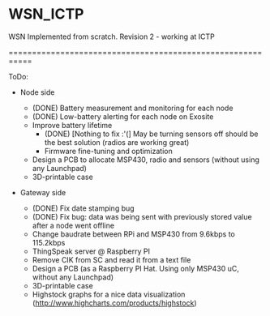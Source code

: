 # WSN_ICTP
WSN Implemented from scratch. Revision 2 - working at ICTP

===========================================================

ToDo:
+ Node side
  - (DONE) Battery measurement and monitoring for each node
  - (DONE) Low-battery alerting for each node on Exosite
  - Improve battery lifetime
    * (DONE) [Nothing to fix :'(] May be turning sensors off should be the best solution (radios are working great)
    * Firmware fine-tuning and optimization
  - Design a PCB to allocate MSP430, radio and sensors (without using any Launchpad)
  - 3D-printable case


+ Gateway side
  - (DONE) Fix date stamping bug
  - (DONE) Fix bug: data was being sent with previously stored value after a node went offline
  - Change baudrate between RPi and MSP430 from 9.6kbps to 115.2kbps
  - ThingSpeak server @ Raspberry PI
  - Remove CIK from SC and read it from a text file
  - Design a PCB (as a Raspberry PI Hat. Using only MSP430 uC, without any Launchpad)
  - 3D-printable case
  - Highstock graphs for a nice data visualization (http://www.highcharts.com/products/highstock)
